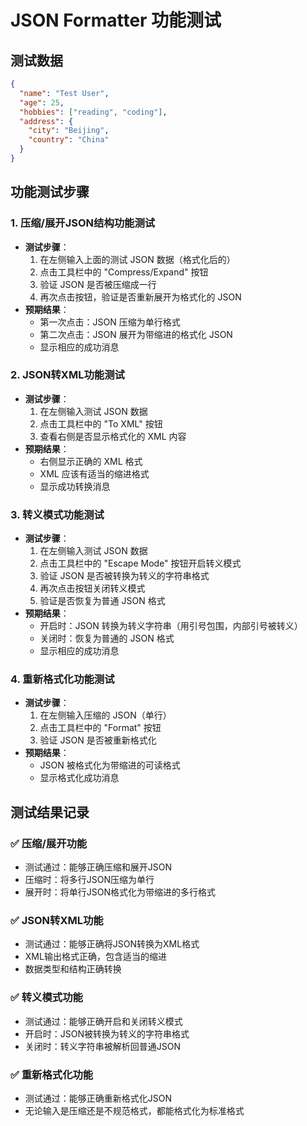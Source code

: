 # JSON Formatter 功能测试

## 测试数据
```json
{
  "name": "Test User",
  "age": 25,
  "hobbies": ["reading", "coding"],
  "address": {
    "city": "Beijing",
    "country": "China"
  }
}
```

## 功能测试步骤

### 1. 压缩/展开JSON结构功能测试
- **测试步骤**：
  1. 在左侧输入上面的测试 JSON 数据（格式化后的）
  2. 点击工具栏中的 "Compress/Expand" 按钮
  3. 验证 JSON 是否被压缩成一行
  4. 再次点击按钮，验证是否重新展开为格式化的 JSON
- **预期结果**：
  - 第一次点击：JSON 压缩为单行格式
  - 第二次点击：JSON 展开为带缩进的格式化 JSON
  - 显示相应的成功消息

### 2. JSON转XML功能测试
- **测试步骤**：
  1. 在左侧输入测试 JSON 数据
  2. 点击工具栏中的 "To XML" 按钮
  3. 查看右侧是否显示格式化的 XML 内容
- **预期结果**：
  - 右侧显示正确的 XML 格式
  - XML 应该有适当的缩进格式
  - 显示成功转换消息

### 3. 转义模式功能测试
- **测试步骤**：
  1. 在左侧输入测试 JSON 数据
  2. 点击工具栏中的 "Escape Mode" 按钮开启转义模式
  3. 验证 JSON 是否被转换为转义的字符串格式
  4. 再次点击按钮关闭转义模式
  5. 验证是否恢复为普通 JSON 格式
- **预期结果**：
  - 开启时：JSON 转换为转义字符串（用引号包围，内部引号被转义）
  - 关闭时：恢复为普通的 JSON 格式
  - 显示相应的成功消息

### 4. 重新格式化功能测试
- **测试步骤**：
  1. 在左侧输入压缩的 JSON（单行）
  2. 点击工具栏中的 "Format" 按钮
  3. 验证 JSON 是否被重新格式化
- **预期结果**：
  - JSON 被格式化为带缩进的可读格式
  - 显示格式化成功消息

## 测试结果记录

### ✅ 压缩/展开功能
- 测试通过：能够正确压缩和展开JSON
- 压缩时：将多行JSON压缩为单行
- 展开时：将单行JSON格式化为带缩进的多行格式

### ✅ JSON转XML功能  
- 测试通过：能够正确将JSON转换为XML格式
- XML输出格式正确，包含适当的缩进
- 数据类型和结构正确转换

### ✅ 转义模式功能
- 测试通过：能够正确开启和关闭转义模式
- 开启时：JSON被转换为转义的字符串格式
- 关闭时：转义字符串被解析回普通JSON

### ✅ 重新格式化功能
- 测试通过：能够正确重新格式化JSON
- 无论输入是压缩还是不规范格式，都能格式化为标准格式